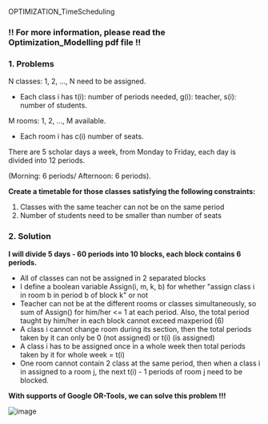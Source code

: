 OPTIMIZATION_TimeScheduling


### !! For more information, please read the Optimization_Modelling pdf file !!


### 1. Problems
N classes: 1, 2, ..., N need to be assigned.
- Each class i has t(i): number of periods needed, g(i): teacher, s(i): number of students.

M rooms: 1, 2, ..., M available.
- Each room i has c(i) number of seats.

There are 5 scholar days a week, from Monday to Friday, each day is divided into 12 periods.

(Morning: 6 periods/ Afternoon: 6 periods).

**Create a timetable for those classes satisfying the following constraints:**
1. Classes with the same teacher can not be on the same period
2. Number of students need to be smaller than number of seats

### 2. Solution
**I will divide 5 days - 60 periods into 10 blocks, each block contains 6 periods.**
- All of classes can not be assigned in 2 separated blocks
- I define a boolean variable Assign(i, m, k, b) for whether "assign class i in room b in period b of block k" or not
- Teacher can not be at the different rooms or classes simultaneously, so sum of Assign() for him/her <= 1 at each period.
  Also, the total period taught by him/her in each block cannot exceed maxperiod (6)
- A class i cannot change room during its section, then the total periods taken by it can only be 0 (not assigned) or t(i) (is assigned)
- A class i has to be assigned once in a whole week then total periods taken by it for whole week = t(i)
- One room cannot contain 2 class at the same period, then when a class i in assigned to a room j, the next t(i) - 1 periods of room j need to be blocked.

**With supports of Google OR-Tools, we can solve this problem !!!** 




![image](https://user-images.githubusercontent.com/87572445/208050998-5bb2fd17-6153-4970-a6e8-9d32532a0e98.png)

